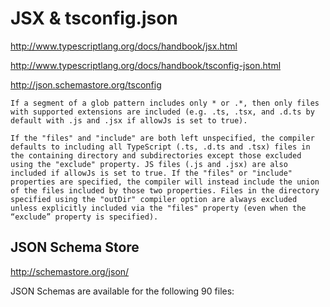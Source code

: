 #  JSX & tsconfig.json


http://www.typescriptlang.org/docs/handbook/jsx.html

http://www.typescriptlang.org/docs/handbook/tsconfig-json.html

http://json.schemastore.org/tsconfig


```pre
If a segment of a glob pattern includes only * or .*, then only files with supported extensions are included (e.g. .ts, .tsx, and .d.ts by default with .js and .jsx if allowJs is set to true).

If the "files" and "include" are both left unspecified, the compiler defaults to including all TypeScript (.ts, .d.ts and .tsx) files in the containing directory and subdirectories except those excluded using the "exclude" property. JS files (.js and .jsx) are also included if allowJs is set to true. If the "files" or "include" properties are specified, the compiler will instead include the union of the files included by those two properties. Files in the directory specified using the "outDir" compiler option are always excluded unless explicitly included via the "files" property (even when the “exclude” property is specified).
``` 

## JSON Schema Store

http://schemastore.org/json/

JSON Schemas are available for the following 90 files:

